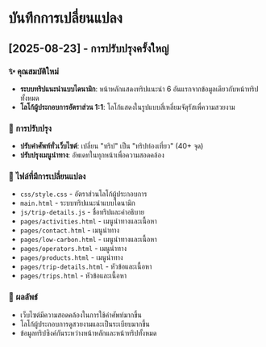 # บันทึกการเปลี่ยนแปลง

## [2025-08-23] - การปรับปรุงครั้งใหญ่

### ✨ คุณสมบัติใหม่
- **ระบบทริปแนะนำแบบไดนามิก**: หน้าหลักแสดงทริปแนะนำ 6 อันแรกจากข้อมูลเดียวกับหน้าทริปทั้งหมด
- **โลโก้ผู้ประกอบการอัตราส่วน 1:1**: โลโก้แสดงในรูปแบบสี่เหลี่ยมจัตุรัสเพื่ความสวยงาม

### 🔄 การปรับปรุง
- **ปรับคำศัพท์ทั่วเว็บไซต์**: เปลี่ยน "ทริป" เป็น "ทริปท่องเที่ยว" (40+ จุด)
- **ปรับปรุงเมนูนำทาง**: อัพเดทในทุกหน้าเพื่อความสอดคล้อง

### 📁 ไฟล์ที่มีการเปลี่ยนแปลง
- `css/style.css` - อัตราส่วนโลโก้ผู้ประกอบการ
- `main.html` - ระบบทริปแนะนำแบบไดนามิก
- `js/trip-details.js` - ชื่อทริปและคำอธิบาย
- `pages/activities.html` - เมนูนำทางและเนื้อหา
- `pages/contact.html` - เมนูนำทาง
- `pages/low-carbon.html` - เมนูนำทางและเนื้อหา
- `pages/operators.html` - เมนูนำทาง
- `pages/products.html` - เมนูนำทาง
- `pages/trip-details.html` - หัวข้อและเนื้อหา
- `pages/trips.html` - หัวข้อและเนื้อหา

### 🎯 ผลลัพธ์
- เว็บไซต์มีความสอดคล้องในการใช้คำศัพท์มากขึ้น
- โลโก้ผู้ประกอบการดูสวยงามและเป็นระเบียบมากขึ้น  
- ข้อมูลทริปซิงค์กันระหว่างหน้าหลักและหน้าทริปทั้งหมด